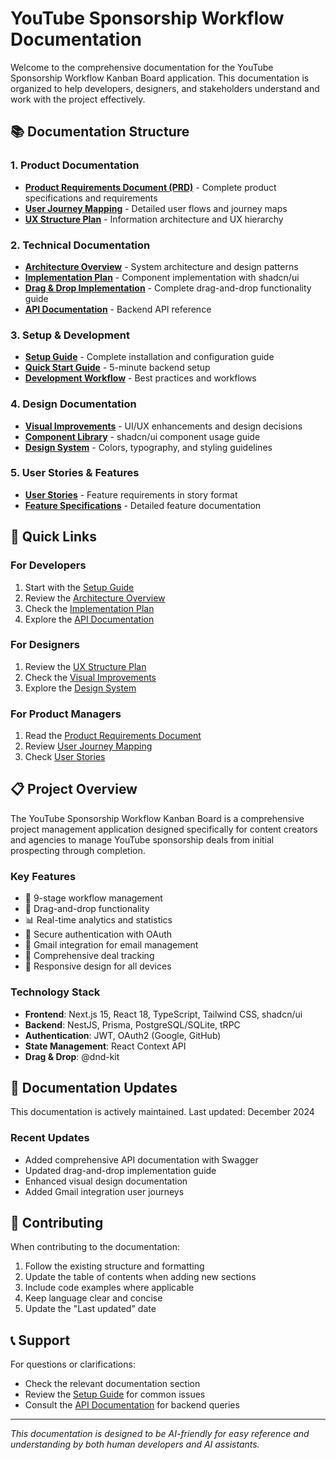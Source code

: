 # YouTube Sponsorship Workflow Documentation

Welcome to the comprehensive documentation for the YouTube Sponsorship Workflow Kanban Board application. This documentation is organized to help developers, designers, and stakeholders understand and work with the project effectively.

## 📚 Documentation Structure

### 1. **Product Documentation**

- **[Product Requirements Document (PRD)](./product/PRD.md)** - Complete product specifications and requirements
- **[User Journey Mapping](./product/User_Journey_Mapping.md)** - Detailed user flows and journey maps
- **[UX Structure Plan](./design/UX_Structure_Plan.md)** - Information architecture and UX hierarchy

### 2. **Technical Documentation**

- **[Architecture Overview](./architecture/architecture.md)** - System architecture and design patterns
- **[Implementation Plan](./technical/Implementation_Plan.md)** - Component implementation with shadcn/ui
- **[Drag & Drop Implementation](./technical/Drag_Drop_Implementation.md)** - Complete drag-and-drop functionality guide
- **[API Documentation](../backend/API_DOCUMENTATION.md)** - Backend API reference

### 3. **Setup & Development**

- **[Setup Guide](./setup/Setup_Guide.md)** - Complete installation and configuration guide
- **[Quick Start Guide](../backend/QUICK_START.md)** - 5-minute backend setup
- **[Development Workflow](./development/Development_Workflow.md)** - Best practices and workflows

### 4. **Design Documentation**

- **[Visual Improvements](./design/Visual_Improvements.md)** - UI/UX enhancements and design decisions
- **[Component Library](./design/Component_Library.md)** - shadcn/ui component usage guide
- **[Design System](./design/Design_System.md)** - Colors, typography, and styling guidelines

### 5. **User Stories & Features**

- **[User Stories](./stories/)** - Feature requirements in story format
- **[Feature Specifications](./features/)** - Detailed feature documentation

## 🚀 Quick Links

### For Developers

1. Start with the [Setup Guide](./setup/Setup_Guide.md)
2. Review the [Architecture Overview](./architecture/architecture.md)
3. Check the [Implementation Plan](./technical/Implementation_Plan.md)
4. Explore the [API Documentation](../backend/API_DOCUMENTATION.md)

### For Designers

1. Review the [UX Structure Plan](./design/UX_Structure_Plan.md)
2. Check the [Visual Improvements](./design/Visual_Improvements.md)
3. Explore the [Design System](./design/Design_System.md)

### For Product Managers

1. Read the [Product Requirements Document](./product/PRD.md)
2. Review [User Journey Mapping](./product/User_Journey_Mapping.md)
3. Check [User Stories](./stories/)

## 📋 Project Overview

The YouTube Sponsorship Workflow Kanban Board is a comprehensive project management application designed specifically for content creators and agencies to manage YouTube sponsorship deals from initial prospecting through completion.

### Key Features

- 🎯 9-stage workflow management
- 🎨 Drag-and-drop functionality
- 📊 Real-time analytics and statistics
- 🔐 Secure authentication with OAuth
- 📧 Gmail integration for email management
- 💼 Comprehensive deal tracking
- 📱 Responsive design for all devices

### Technology Stack

- **Frontend**: Next.js 15, React 18, TypeScript, Tailwind CSS, shadcn/ui
- **Backend**: NestJS, Prisma, PostgreSQL/SQLite, tRPC
- **Authentication**: JWT, OAuth2 (Google, GitHub)
- **State Management**: React Context API
- **Drag & Drop**: @dnd-kit

## 🔄 Documentation Updates

This documentation is actively maintained. Last updated: December 2024

### Recent Updates

- Added comprehensive API documentation with Swagger
- Updated drag-and-drop implementation guide
- Enhanced visual design documentation
- Added Gmail integration user journeys

## 🤝 Contributing

When contributing to the documentation:

1. Follow the existing structure and formatting
2. Update the table of contents when adding new sections
3. Include code examples where applicable
4. Keep language clear and concise
5. Update the "Last updated" date

## 📞 Support

For questions or clarifications:

- Check the relevant documentation section
- Review the [Setup Guide](./setup/Setup_Guide.md) for common issues
- Consult the [API Documentation](../backend/API_DOCUMENTATION.md) for backend queries

---

_This documentation is designed to be AI-friendly for easy reference and understanding by both human developers and AI assistants._
